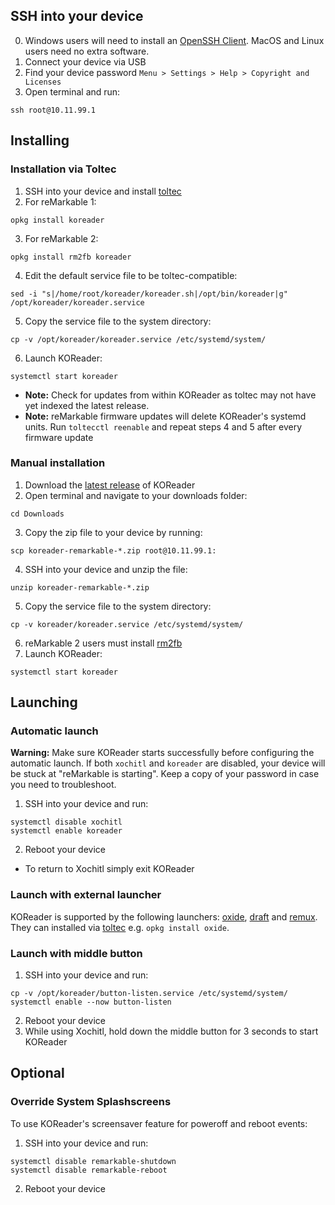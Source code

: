 ## SSH into your device

0. Windows users will need to install an [OpenSSH Client](https://docs.microsoft.com/en-us/windows-server/administration/openssh/openssh_install_firstuse#install-openssh-using-windows-settings). MacOS and Linux users need no extra software.
1. Connect your device via USB
2. Find your device password `Menu > Settings > Help > Copyright and Licenses`
3. Open terminal and run:
```
ssh root@10.11.99.1
```

## Installing

### Installation via Toltec
1. SSH into your device and install [toltec](https://github.com/toltec-dev/toltec#install-it)
2. For reMarkable 1:
```
opkg install koreader
```
3. For reMarkable 2:
```
opkg install rm2fb koreader
```
4. Edit the default service file to be toltec-compatible:
```
sed -i "s|/home/root/koreader/koreader.sh|/opt/bin/koreader|g" /opt/koreader/koreader.service
```
5. Copy the service file to the system directory:
```
cp -v /opt/koreader/koreader.service /etc/systemd/system/
```
6. Launch KOReader:
```
systemctl start koreader
```
- **Note:** Check for updates from within KOReader as toltec may not have yet indexed the latest release.
- **Note:** reMarkable firmware updates will delete KOReader's systemd units. Run `toltecctl reenable` and repeat steps 4 and 5 after every firmware update

### Manual installation
1. Download the [latest release](https://github.com/koreader/koreader/releases) of KOReader
2. Open terminal and navigate to your downloads folder:
```
cd Downloads
```
3. Copy the zip file to your device by running:
```
scp koreader-remarkable-*.zip root@10.11.99.1:
```
4. SSH into your device and unzip the file:
```
unzip koreader-remarkable-*.zip
```
5. Copy the service file to the system directory:
```
cp -v koreader/koreader.service /etc/systemd/system/
```
6. reMarkable 2 users must install [rm2fb](https://github.com/ddvk/remarkable2-framebuffer#installation)
7. Launch KOReader:
```
systemctl start koreader
```

## Launching

### Automatic launch
**Warning:** Make sure KOReader starts successfully before configuring the automatic launch. If both `xochitl` and `koreader` are disabled, your device will be stuck at "reMarkable is starting". Keep a copy of your password in case you need to troubleshoot.

1. SSH into your device and run:
```
systemctl disable xochitl
systemctl enable koreader
```
2. Reboot your device
- To return to Xochitl simply exit KOReader

### Launch with external launcher

KOReader is supported by the following launchers: [oxide](https://github.com/Eeems/oxide), [draft](https://github.com/dixonary/draft-reMarkable) and [remux](https://rmkit.dev/apps/remux). They can installed via [toltec](https://github.com/toltec-dev/toltec#install-it) e.g. `opkg install oxide`.

### Launch with middle button
1. SSH into your device and run:
```
cp -v /opt/koreader/button-listen.service /etc/systemd/system/
systemctl enable --now button-listen
```
2. Reboot your device
3. While using Xochitl, hold down the middle button for 3 seconds to start KOReader

## Optional

### Override System Splashscreens

To use KOReader's screensaver feature for poweroff and reboot events:

1. SSH into your device and run:
```
systemctl disable remarkable-shutdown
systemctl disable remarkable-reboot
```
2. Reboot your device